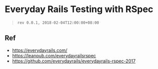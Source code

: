 # Everyday Rails Testing with RSpec

> `rev 0.0.1, 2018-02-04T12:00:00+08:00`


## Ref

* <https://everydayrails.com/>
* <https://leanpub.com/everydayrailsrspec>
* <https://github.com/everydayrails/everydayrails-rspec-2017>